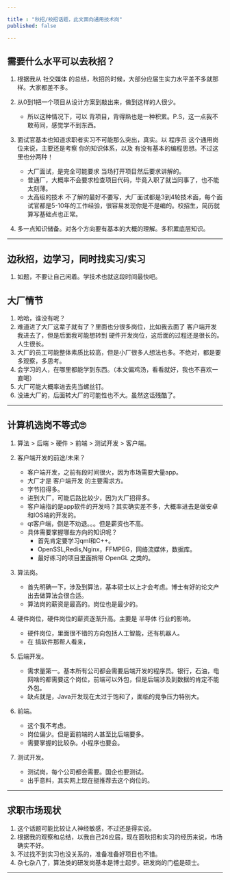 ```yaml
---

title : "秋招/校招话题，此文面向通用技术岗"
published: false

---
```


## 需要什么水平可以去秋招？

1. 根据我从 社交媒体 的总结，秋招的时候，大部分应届生实力水平差不多就那样。大家都差不多。
2. 从0到1把一个项目从设计方案到敲出来，做到这样的人很少。
    - 所以这种情况下，可以 背项目，背得熟也是一种积累。P.S，这一点我不敢苟同，感觉学不到东西。
3. 面试官基本也知道求职者实习不可能那么突出，真实。以 程序员 这个通用岗位来说，主要还是考察 你的知识体系，以及 有没有基本的编程思想。不过这里也分两种！
    - 大厂面试，是完全可能要求 当场打开项目然后要求讲解的。
    - 普通厂，大概率不会要求检查项目代码，毕竟入职了就当同事了，也不能太刻薄。
    - 太高级的技术 不了解的最好不要写，大厂面试都是3到4轮技术面，每个面试官都是5-10年的工作经验，很容易发现你是不是编的。校招生，简历就算写基础点也正常。

4. 多一点知识储备。对各个方向要有基本的大概的理解。多积累底层知识。

---

## 边秋招，边学习，同时找实习/实习

1. 如题，不要让自己闲着。学技术也就这段时间最快吧。


## 大厂情节

1. 哈哈，谁没有呢？
2. 难道进了大厂这辈子就有了？里面也分很多岗位，比如我去面了 客户端开发 我进去了，但是后面我可能想转到 硬件开发岗位，这后面的过程还是很长的。人生很长。
3. 大厂的员工可能整体素质比较高，但是小厂很多人想法也多。不绝对，都是要多观察，多思考。
4. 会学习的人，在哪里都能学到东西。（本文偏鸡汤，看看就好，我也不喜欢一直喝）
5. 大厂可能大概率进去先当螺丝钉。
6. 没进大厂的，后面转大厂的可能性也不大。虽然这话残酷了。



---

## 计算机选岗不等式🙄

1. 算法 > 后端 > 硬件 > 前端 > 测试开发 > 客户端。
2. 客户端开发的前途/未来？

    - 客户端开发，之前有段时间很火，因为市场需要大量app。
    - 大厂才是 客户端开发 的主要需求方。
    - 字节招得多。
    - 进到大厂，可能后路比较少，因为大厂招得多。
    - 客户端指的是app软件的开发吗？其实确实差不多，大概率进去是做安卓和IOS端的开发的。
    - qt客户端，倒是不劝退。。。但是薪资也不高。
    - 具体需要掌握哪些方向的知识呢？
        - 首先肯定要学习qml和C++。
        - OpenSSL,Redis,Nginx，FFMPEG，网络流媒体，数据库。
        - 最好练习的项目里面捎带 OpenGL 之类的。
3. 算法岗。

    - 首先明确一下，涉及到算法，基本硕士以上才会考虑。博士有好的论文产出去做算法会很合适。
    - 算法岗的薪资是最高的。岗位也是最少的。
4. 硬件岗位，硬件岗位的薪资逐渐升高。主要是 半导体 行业的影响。
    - 硬件岗位，里面很不错的方向包括人工智能，还有机器人。
    - 在 搞软件那帮人看来，
5. 后端开发。

    - 需求量第一。基本所有公司都会需要后端开发的程序员。银行，石油，电网啥的都需要这个岗位，前端可以外包，但是后端涉及到数据的肯定不能外包。
    - 缺点就是，Java开发现在太过于饱和了，面临的竞争压力特别大。
6. 前端。
    - 这个我不考虑。
    - 岗位偏少。但是面前端的人甚至比后端要多。
    - 需要掌握的比较杂。小程序也要会。
7. 测试开发。
    - 测试岗，每个公司都会需要。国企也要测试。
    - 出乎意料，其实网上现在挺推荐去这个岗位的。





---



## 求职市场现状

1. 这个话题可能比较让人神经敏感，不过还是得实说。
2. 根据我的观察和总结，以我自己26应届，现在面秋招和实习的经历来说，市场确实不好。
3. 不过找不到实习也没关系的，准备准备好项目也不错。
4. 杂七杂八了，算法类的研发岗基本是博士起步。研发岗的门槛是硕士。


---
